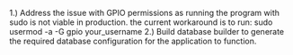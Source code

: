 1.) Address the issue with GPIO permissions as running the program with sudo is not viable in production. the current workaround is to run: sudo usermod -a -G gpio your_username
2.) Build database builder to generate the required database configuration for the application to function.   